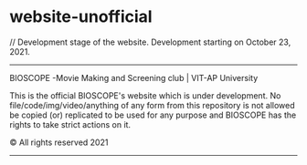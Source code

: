 # website-unofficial
// Development stage of the website. Development starting on October 23, 2021.

********************** ********************* ********************** ********************* ********************** ********************* ********************** *********************

BIOSCOPE -Movie Making and Screening club | VIT-AP University

This is the official BIOSCOPE's website which is under development. No file/code/img/video/anything of any form from this repository is not allowed be copied (or) replicated to be used for any purpose and BIOSCOPE has the rights to take strict actions on it. 

© All rights reserved 2021 


********************** ********************* ********************** ********************* ********************** ********************* ********************** *********************
